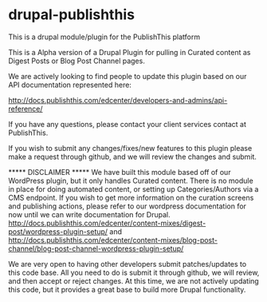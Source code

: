 drupal-publishthis
==================

This is a drupal module/plugin for the PublishThis platform


This is a Alpha version of a Drupal Plugin for pulling in
Curated content as Digest Posts or Blog Post Channel pages.

We are actively looking to find people to update this plugin
based on our API documentation represented here:

http://docs.publishthis.com/edcenter/developers-and-admins/api-reference/


If you have any questions, please contact your client services
contact at PublishThis.

If you wish to submit any changes/fixes/new features to this plugin
please make a request through github, and we will review the changes
and submit.

***** DISCLAIMER *****
We have built this module based off of our WordPress plugin, but it only
handles Curated content. There is no module in place for doing
automated content, or setting up Categories/Authors via a CMS
endpoint.
If you wish to get more information on the curation screens and
publishing actions, please refer to our wordpress documentation
for now until we can write documentation for Drupal.
http://docs.publishthis.com/edcenter/content-mixes/digest-post/wordpress-plugin-setup/
and
http://docs.publishthis.com/edcenter/content-mixes/blog-post-channel/blog-post-channel-wordpress-plugin-setup/

We are very open to having other developers submit patches/updates to this code
base. All you need to do is submit it through github, we will review, and
then accept or reject changes.  At this time, we are not actively updating
this code, but it provides a great base to build more Drupal functionality.

